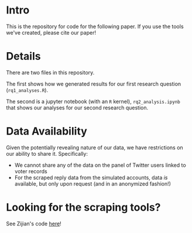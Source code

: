 # Intro
This is the repository for code for the following paper. If you use the tools we've created, please cite our paper!


# Details

There are two files in this repository. 

The first shows how we generated results for our first research question (```rq1_analyses.R```). 

The second is a jupyter notebook (with an ```R``` kernel), ```rq2_analysis.ipynb``` that shows our analyses for our second research question.

# Data Availability

Given the potentially revealing nature of our data, we have restrictions on our ability to share it. Specifically:

- We cannot share any of the data on the panel of Twitter users linked to voter records
- For the scraped reply data from the simulated accounts, data *is* available, but only upon request (and in an anonymized fashion!)

# Looking for the scraping tools?

See Zijian's code [here](https://github.com/zijianan/twitter_screen_scrape)!
